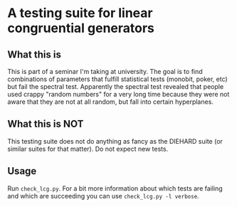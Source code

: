 # A testing suite for linear congruential generators

## What this is

This is part of a seminar I'm taking at university. The goal is to find
combinations of parameters that fulfill statistical tests (monobit, poker, etc)
but fail the spectral test. Apparently the spectral test revealed that people
used crappy "random numbers" for a very long time because they were not aware
that they are not at all random, but fall into certain hyperplanes.

## What this is NOT

This testing suite does not do anything as fancy as the DIEHARD suite (or
similar suites for that matter). Do not expect new tests.

## Usage

Run ```check_lcg.py```. For a bit more information about which tests are failing
and which are succeeding you can use ```check_lcg.py -l verbose```.

